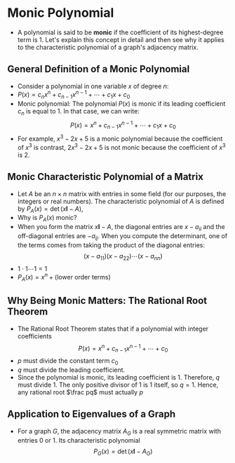 # Monic Polynomial
- A polynomial is said to be **monic** if the coefficient of its highest-degree term is 1. Let's explain this concept in detail and then see why it applies to the characteristic polynomial of a graph's adjacency matrix.
## General Definition of a Monic Polynomial
- Consider a polynomial in one variable $x$ of degree $n$:
- $P(x)=c_nx^n+c_{n-1}x^{n-1}+\cdots+c_1x+c_0$
- Monic polynomial: The polynomial $P(x)$ is monic if its leading coefficient $c_n$ is equal to 1. In that case, we can write:$$P(x)=x^n+c_{n-1}x^{n-1}+\cdots+c_1x+c_0$$
- For example, $x^3-2x+5$ is a monic polynomial because the coefficient of $x^3$ is contrast, $2x^3-2x+5$ is not monic because the coefficient of $x^3$ is 2.
## Monic Characteristic Polynomial of a Matrix
- Let $A$ be an $n\times n$ matrix with entries in some field (for our purposes, the integers or real numbers). The characteristic polynomial of $A$ is defined by $P_A(x)=\operatorname{det}(x\mathbf{I}-A)$,
- Why is $P_A(x)$ monic?
- When you form the matrix $x\mathbf{I}-A$, the diagonal entries are $x-a_{ii}$ and the off-diagonal entries are $-a_{ij}$. When you compute the determinant, one of the terms comes from taking the product of the diagonal entries: $$(x-a_{11})(x-a_{22})\cdots(x-a_{nn})$$
- $1\cdot 1\cdots 1=1$
- $P_A(x)=x^n+(\text{lower order terms})$
## Why Being Monic Matters: The Rational Root Theorem
- The Rational Root Theorem states that if a polynomial with integer coefficients $$P(x)=x^n+c_{n-1}x^{n-1}+\cdots+c_0$$
- $p$ must divide the constant term $c_0$
- $q$ must divide the leading coefficient.
- Since the polynomial is monic, its leading coefficient is 1. Therefore, $q$ must divide 1. The only positive divisor of 1 is 1 itself, so $q=1$. Hence, any rational root $\frac pq$ must actually $p$
## Application to Eigenvalues of a Graph
- For a graph $G$, the adjacency matrix $A_G$ is a real symmetric matrix with entries 0 or 1. Its characteristic polynomial $$P_G(x)=\operatorname{det}(x\mathbf{I}-A_G)$$